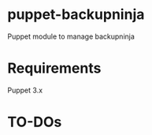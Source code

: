 puppet-backupninja
============

Puppet module to manage backupninja

Requirements
============
Puppet 3.x

TO-DOs
======
